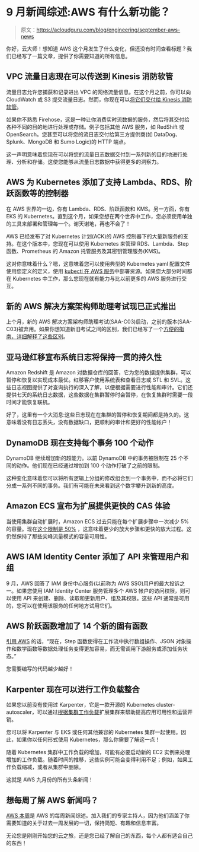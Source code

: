 # 9 月新闻综述:AWS 有什么新功能？

> 原文：<https://acloudguru.com/blog/engineering/september-aws-news>

你好，云大师！想知道 AWS 这个月发生了什么变化，但还没有时间查看标题？我们已经写了一篇文章，提供了你需要知道的所有信息。

## VPC 流量日志现在可以传送到 Kinesis 消防软管

流量日志允许您捕获和记录进出 VPC 的网络流量信息。在这个月之前，你可以向 CloudWatch 或 S3 提交流量日志。然而，你现在可以[将它们交付给 Kinesis 消防软管](https://aws.amazon.com/about-aws/whats-new/2022/09/amazon-vpc-flow-logs-delivered-amazon-kinesis-firehose/)。

如果你不熟悉 Firehose，这是一种让你消费实时流数据的服务，然后将其交付给各种不同的目的地进行处理或存储。例子包括其他 AWS 服务，如 RedShift 或 OpenSearch。您甚至可以将您的流日志交付给第三方提供商(如 DataDog、Splunk、MongoDB 和 Sumo Logic)的 HTTP 端点。

这一声明意味着您现在可以将您的流量日志数据交付到一系列新的目的地进行处理、分析和存储。这使您能够从流量日志数据中获得更多的洞察力。

## AWS 为 Kubernetes 添加了支持 Lambda、RDS、阶跃函数等的控制器

在 AWS 世界的一边，你有 Lambda、RDS、阶跃函数和 KMS。另一方面，你有 EKS 的 Kubernetes。直到这个月，如果您想在两个世界中工作，您必须使用单独的工具来部署和管理每一个。谢天谢地，再也不会了！

AWS 已经发布了对 Kubernetes 计划(ACK)的 AWS 控制器下的大量新服务的支持。在这个版本中，您现在可以使用 Kubernetes 来管理 RDS、Lambda、Step 函数、Prometheus 的 Amazon 托管服务及其密钥管理服务(KMS)。

这对你意味着什么？嗯，这意味着您可以使用典型的 Kubernetes yaml 配置文件使用您定义的定义，使用 [kubectl 在 AWS 服务](https://aws.amazon.com/blogs/compute/deploying-aws-lambda-functions-using-aws-controllers-for-kubernetes-ack/)中部署资源。如果您大部分时间都在 Kubernetes 中工作，那么您现在就有能力与比以前更多的 AWS 服务进行交互。

## 新的 AWS 解决方案架构师助理考试现已正式推出

上个月，新的 AWS 解决方案架构师助理考试(SAA-C03)启动，之前的版本(SAA-C03)被弃用。如果你想知道新旧考试之间的区别，我们已经写了一个[方便的指南，详细解释了这些区别](https://acloudguru.com/blog/engineering/new-aws-saa-c03-exam)。

## 亚马逊红移宣布系统日志将保持一贯的持久性

Amazon Redshift 是 Amazon 对数据仓库的回答，它为您的数据提供集群，可以暂停和恢复以实现成本最优。红移客户使用系统表和查看日志或 STL 和 SVL。这些日志视图提供了对查询执行的深入了解，以便根据需要进行性能和审计。它们还提供七天的系统日志数据，这些数据在集群暂停时会暂停，在恢复集群时需要一段时间才能恢复联机。

好了，这里有一个大消息:这些日志现在在集群的暂停和恢复期间都是持久的。这意味着没有日志丢失，没有数据缺口，更顺利的审计和更好的性能帐户！

## DynamoDB 现在支持每个事务 100 个动作

DynamoDB 继续增加新的超能力。以前 DynamoDB 中的事务被限制在 25 个不同的动作。他们现在已经通过增加到 100 个动作打破了之前的限制。

这种变化意味着您可以将所有逻辑上分组的修改组合到一个事务中，而不必将它们分成一系列不同的事务。我们有可能在未来看到这个数字攀升到新的高度。

## Amazon ECS 宣布为扩展提供更快的 CAS 体验

当使用集群自动扩展时，Amazon ECS 过去只能在每个扩展步骤中一次减少 5%的容量。现在[这个限制是 50%](https://aws.amazon.com/about-aws/whats-new/2022/09/amazon-ecs-faster-cluster-auto-scaling-experience-scale-in-events/) ，这意味着更少的放大步骤和更快的放大过程。这仍然保持了那些尖峰流量模式的容量可用性。

## AWS IAM Identity Center 添加了 API 来管理用户和组

9 月，AWS 回答了 IAM 身份中心服务(以前称为 AWS SSO)用户的最大投诉之一。如果您使用 IAM Identity Center 服务管理多个 AWS 帐户的访问权限，则可以使用 API 来创建、删除、读取和更新用户、组及其权限。这些 API 通常是可用的，您可以在使用该服务的任何地方试用它们。

## AWS 阶跃函数增加了 14 个新的固有函数

[引用 AWS](https://aws.amazon.com/about-aws/whats-new/2022/08/aws-step-functions-14-new-intrinsic-features-process-data-workflows/) 的话，“现在，Step 函数使得在工作流中执行数组操作、JSON 对象操作和数学函数等数据处理任务变得更加容易，而无需调用下游服务或添加任务状态。”

您需要编写的代码越少越好！

## Karpenter 现在可以进行工作负载整合

如果您以前没有使用过 Karpenter，它是一款开源的 Kubernetes cluster-autoscaler，可以通过[根据集群工作负载](https://aws.amazon.com/about-aws/whats-new/2022/08/workload-consolidation-karpenter/)扩展集群来帮助提高应用可用性和运营开销。

您可以将 Karpenter 与 EKS 或任何其他兼容的 Kubernetes 集群一起使用。因此，如果你以任何形式使用 Kubernetes，那么你需要了解这一点！

随着 Kubernetes 集群中工作负载的增加，可能有必要启动新的 EC2 实例来处理增加的工作负载。随着时间的推移，这些实例可能会变得利用不足；例如，如果工作负载缩减，或者从集群中删除。

这就是 AWS 九月份的所有头条新闻！

## 想每周了解 AWS 新闻吗？

[AWS 本周](https://www.youtube.com/playlist?list=PLI1_CQcV71RmeydXo-5K7DAxLsUX6SVhL)是 AWS 的每周新闻综述。加入我们的专家主持人，因为他们涵盖了你需要知道的关于过去一周发展的一切，保持简短、有趣和信息丰富。

无论您是刚刚开始您的云之旅，还是您已经了解自己的东西，每个人都有适合自己的东西！